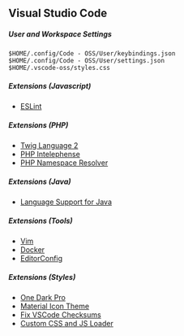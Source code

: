 ## Visual Studio Code

##### User and Workspace Settings

```
$HOME/.config/Code - OSS/User/keybindings.json
$HOME/.config/Code - OSS/User/settings.json
$HOME/.vscode-oss/styles.css
```

##### Extensions (Javascript)

* [ESLint](https://marketplace.visualstudio.com/items?itemName=dbaeumer.vscode-eslint)

##### Extensions (PHP)

* [Twig Language 2](https://marketplace.visualstudio.com/items?itemName=mblode.twig-language-2)
* [PHP Intelephense](https://marketplace.visualstudio.com/items?itemName=bmewburn.vscode-intelephense-client)
* [PHP Namespace Resolver](https://marketplace.visualstudio.com/items?itemName=MehediDracula.php-namespace-resolver)

##### Extensions (Java)

* [Language Support for Java](https://marketplace.visualstudio.com/items?itemName=redhat.java)

##### Extensions (Tools)

* [Vim](https://marketplace.visualstudio.com/items?itemName=vscodevim.vim)
* [Docker](https://marketplace.visualstudio.com/items?itemName=ms-azuretools.vscode-docker)
* [EditorConfig](https://marketplace.visualstudio.com/items?itemName=EditorConfig.EditorConfig)

##### Extensions (Styles)

* [One Dark Pro](https://marketplace.visualstudio.com/items?itemName=zhuangtongfa.Material-theme)
* [Material Icon Theme](https://marketplace.visualstudio.com/items?itemName=PKief.material-icon-theme)
* [Fix VSCode Checksums](https://marketplace.visualstudio.com/items?itemName=lehni.vscode-fix-checksums)
* [Custom CSS and JS Loader](https://marketplace.visualstudio.com/items?itemName=be5invis.vscode-custom-css)

